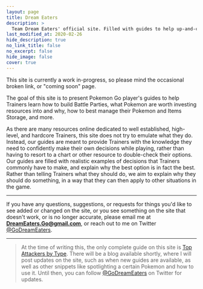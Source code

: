 ```yaml
---
layout: page
title: Dream Eaters
description: >
  Team Dream Eaters' official site. Filled with guides to help up-and-coming Trainers.
last_modified_at: 2020-02-26
hide_description: true
no_link_title: false
no_excerpt: false
hide_image: false
cover: true
---
```


This site is currently a work in-progress, so please mind the occasional broken link, or "coming soon" page.

The goal of this site is to present Pokemon Go player's guides to help Trainers learn how to build Battle Parties, what Pokemon are worth investing resources into and why, how to best manage their Pokemon and Items Storage, and more.

As there are many resources online dedicated to well established, high-level, and hardcore Trainers, this site does not try to emulate what they do. Instead, our guides are meant to provide Trainers with the knowledge they need to confidently make their own decisions while playing, rather than having to resort to a chart or other resource to double-check their options. Our guides are filled with realistic examples of decisions that Trainers commonly have to make, and explain why the best option is in fact the best. Rather than telling Trainers what they should do, we aim to explain why they should do something, in a way that they can then apply to other situations in the game.

---

If you have any questions, suggestions, or requests for things you'd like to see added or changed on the site, or you see something on the site that doesn't work, or is no longer accurate, please email me at **DreamEaters.Go@gmail.com**, or reach out to me on Twitter [@GoDreamEaters](https://www.twitter.com/godreameaters).

---

> At the time of writing this, the only complete guide on this site is [Top Attackers by Type](/go/teambuilding/best-attackers). There will be a blog available shortly, where I will post updates on the site, such as when new guides are available, as well as other snippets like spotlighting a certain Pokemon and how to use it.
> Until then, you can follow [@GoDreamEaters](www.twitter.com/godreameaters) on Twitter for updates.
